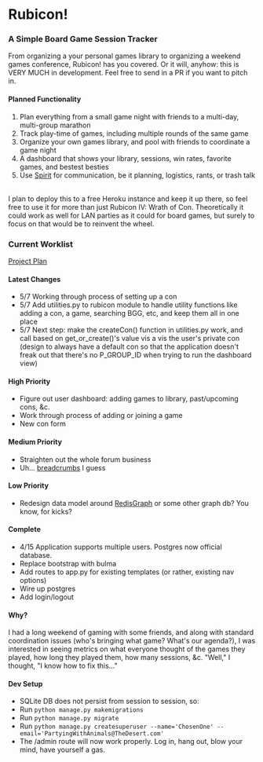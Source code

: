 # Rubicon!

### A Simple Board Game Session Tracker
From organizing a your personal games library to organizing a weekend games conference, Rubicon! has you covered.  Or it will, anyhow: this is VERY MUCH in development.  Feel free to send in a PR if you want to pitch in.

#### Planned Functionality
1. Plan everything from a small game night with friends to a multi-day, multi-group marathon
1. Track play-time of games, including multiple rounds of the same game
3. Organize your own games library, and pool with friends to coordinate a game night
5. A dashboard that shows your library, sessions, win rates, favorite games, and bestest besties
2. Use [Spirit](https://github.com/nitely/Spirit) for communication, be it planning, logistics, rants, or trash talk

<br>
I plan to deploy this to a free Heroku instance and keep it up there, so feel free to use it for more than just Rubicon IV: Wrath of Con.  Theoretically it could work as well for LAN parties as it could for board games, but surely to focus on that would be to reinvent the wheel.


### Current Worklist
[Project Plan](https://docs.google.com/document/d/1iyQvx6h56K4sixF306oxCg2OV1IbUly9dNVizWtOdDg/edit?usp=sharing)
#### Latest Changes
* 5/7 Working through process of setting up a con
* 5/7 Add utilities.py to rubicon module to handle utility functions like adding a con, a game, searching BGG, etc, and keep them all in one place
* 5/7 Next step: make the createCon() function in utilities.py work, and call based on get_or_create()'s value vis a vis the user's private con (design to always have a default con so that the application doesn't freak out that there's no P_GROUP_ID when trying to run the dashboard view)

#### High Priority
* Figure out user dashboard: adding games to library, past/upcoming cons, &c.
* Work through process of adding or joining a game
* New con form

#### Medium Priority
* Straighten out the whole forum business
* Uh... [breadcrumbs](https://stackoverflow.com/questions/826889/how-to-implement-breadcrumbs-in-a-django-template) I guess

#### Low Priority
* Redesign data model around [RedisGraph](https://oss.redislabs.com/redisgraph/) or some other graph db? You know, for kicks?

#### Complete
* 4/15 Application supports multiple users. Postgres now official database.
* Replace bootstrap with bulma
* Add routes to app.py for existing templates (or rather, existing nav options)
* Wire up postgres
* Add login/logout

#### Why?
I had a long weekend of gaming with some friends, and along with standard coordination issues (who's bringing what game? What's our agenda?), I was interested in seeing metrics on what everyone thought of the games they played, how long they played them, how many sessions, &c.  "Well," I thought, "I know how to fix this..."

#### Dev Setup
* SQLite DB does not persist from session to session, so:
* Run `python manage.py makemigrations`
* Run `python manage.py migrate`
* Run `python manage.py createsuperuser --name='ChosenOne' --email='PartyingWithAnimals@TheDesert.com'`
* The /admin route will now work properly.  Log in, hang out, blow your mind, have yourself a gas.